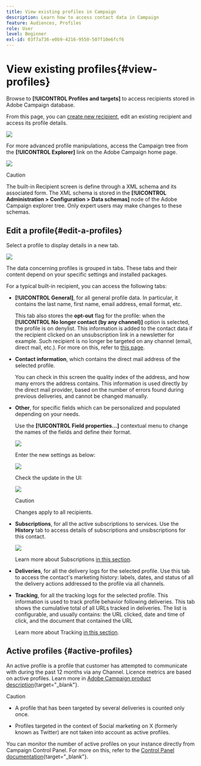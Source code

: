```yaml
---
title: View existing profiles in Campaign
description: Learn how to access contact data in Campaign
feature: Audiences, Profiles
role: User
level: Beginner
exl-id: 03f7a736-e0b9-4216-9550-507f10e6fcf6
---
```

# View existing profiles{#view-profiles}

Browse to **[!UICONTROL Profiles and targets]** to access recipients stored in Adobe Campaign database. 

From this page, you can [create new recipient](create-profiles.md), edit an existing recipient and access its profile details.

![](assets/profiles-and-targets.png)

For more advanced profile manipulations, access the Campaign tree from the **[!UICONTROL Explorer]** link on the Adobe Campaign home page.

![](assets/recipients-in-explorer.png)


>[!CAUTION]
>
>The built-in Recipient screen is define through a XML schema and its associated form. The XML schema is stored in the **[!UICONTROL Administration > Configuration > Data schemas]** node of the Adobe Campaign explorer tree. Only expert users may make changes to these schemas.  
>

## Edit a profile{#edit-a-profiles}

Select a profile to display details in a new tab.

![](assets/edit-a-profile.png)

The data concerning profiles is grouped in tabs. These tabs and their content depend on your specific settings and installed packages.

For a typical built-in recipient, you can access the following tabs:

* **[!UICONTROL General]**, for all general profile data. In particular, it contains the last name, first name, email address, email format, etc. 

    This tab also stores the **opt-out** flag for the profile: when the **[!UICONTROL No longer contact (by any channel)]** option is selected, the profile is on denylist. This information is added to the contact data if the recipient clicked on an unsubscription link in a newsletter for example. Such recipient is no longer be targeted on any channel (email, direct mail, etc.). For more on this, refer to [this page](../send/quarantines.md).

* **Contact information**, which contains the direct mail address of the selected profile. 

    You can check in this screen the quality index of the address, and how many errors the address contains. This information is used directly by the direct mail provider, based on the number of errors found during previous deliveries, and cannot be changed manually.

* **Other**, for specific fields which can be personalized and populated depending on your needs. 

    Use the **[!UICONTROL Field properties…]** contextual menu to change the names of the fields and define their format.

    ![](assets/other-tab-field-properties.png)

    Enter the new settings as below:

    ![](assets/change-field-properties.png)

    Check the update in the UI:

    ![](assets/other-tab-updated.png)


    >[!CAUTION]
    >Changes apply to all recipients.
    >


* **Subscriptions**, for all the active subscriptions to services. Use the **History** tab to access details of subscriptions and unsibscriptions for this contact. 

    ![](assets/subscription-tab.png)

    Learn more about Subscriptions [in this section](../start/subscriptions.md).

* **Deliveries**, for all the delivery logs for the selected profile. Use this tab to access the contact's marketing history: labels, dates, and status of all the delivery actions addressed to the profile via all channels.


* **Tracking**, for all the tracking logs for the selected profile. This information is used to track profile behavior following deliveries. This tab shows the cumulative total of all URLs tracked in deliveries. The list is configurable, and usually contains: the URL clicked, date and time of click, and the document that contained the URL

    Learn more about Tracking [in this section](../start/tracking.md).


## Active profiles {#active-profiles}

An active profile is a profile that customer has attempted to communicate with during the past 12 months via any Channel. Licence metrics are based on active profiles. Learn more in [Adobe Campaign product description](https://helpx.adobe.com/legal/product-descriptions/adobe-campaign-managed-cloud-services.html){target="_blank"}.

>[!CAUTION]
>
>* A profile that has been targeted by several deliveries is counted only once. 
>
>* Profiles targeted in the context of Social marketing on X (formerly known as Twitter) are not taken into account as active profiles.

You can monitor the number of active profiles on your instance directly from Campaign Control Panel. For more on this, refer to the [Control Panel documentation](https://experienceleague.adobe.com/docs/control-panel/using/performance-monitoring/active-profiles-monitoring.html){target="_blank"}.
